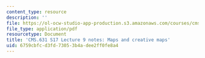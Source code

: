 ```yaml
---
content_type: resource
description: ''
file: https://ol-ocw-studio-app-production.s3.amazonaws.com/courses/cms-631-data-storytelling-studio-climate-change-spring-2017/6759cbfcd3fd73053b4adee2ff0fe8a4_MITCMS_631s17_lec9_maps_nt.pdf
file_type: application/pdf
resourcetype: Document
title: 'CMS.631 S17 Lecture 9 notes: Maps and creative maps'
uid: 6759cbfc-d3fd-7305-3b4a-dee2ff0fe8a4
---
```

